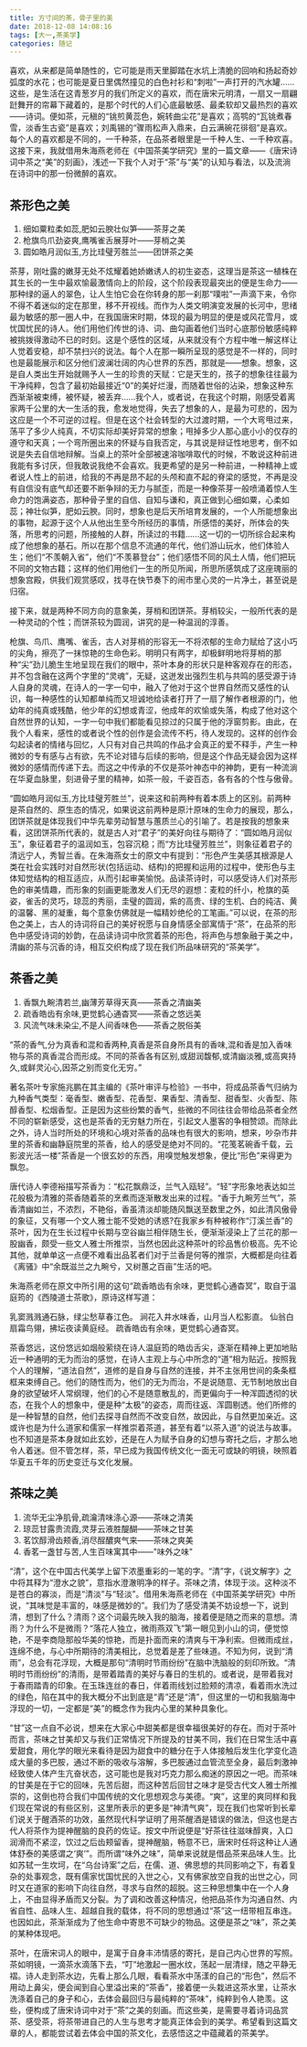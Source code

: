```yaml
---
title: 方寸间的茶，骨子里的美
date: 2018-12-08 14:08:16
tags: [大一,茶美学]
categories: 随记
---
```

喜欢，从来都是简单随性的，它可能是雨天里脚踏在水坑上清脆的回响和扬起奇妙弧度的水花；也可能是夏日里偶然撞见的白色衬衫和“刺啦”一声打开的汽水罐......这些，是生活在这青葱岁月的我们所定义的喜欢，而在唐宋元明清，一扇又一扇翩跹舞开的帘幕下藏着的，是那个时代的人们心底最敏感、最柔软却又最热烈的喜欢——诗词。<!-- More -->便如茶，元稹的“铫煎黄蕊色，婉转曲尘花”是喜欢；高鹗的“瓦铫煮春雪，淡香生古瓷”是喜欢；刘禹锡的“骤雨松声入鼎来，白云满碗花徘徊”是喜欢。每个人的喜欢都是不同的，一千种茶，在品茶者眼里是一千种人生、一千种欢喜。这接下来，我就借用朱海燕老师在《中国茶美学研究》里的一篇文章——《唐宋诗词中茶之“美”的刻画》，浅述一下我个人对于“茶”与“美”的认知与看法，以及流淌在诗词中的那一份微醉的喜欢。

## 茶形色之美

1.	细如粟粒柔如蕊,肥如云腴壮似笋——茶芽之美
2.	枪旗鸟爪劲姿爽,鹰嘴雀舌展芽叶——芽梢之美
3.	圆如皓月润似玉,方比珪璧芳胜兰——团饼茶之美

茶芽，刚吐露的嫩芽无处不炫耀着她娇嫩诱人的初生姿态，这理当是茶这一植株在其生长的一生中最欢愉最激情向上的阶段，这个阶段表现最突出的便是生命力——那种绿的逼人的翠色，让人生怕它会在你转身的那一刹那“噗啦”一声滴下来，令你不得不着迷似的定在那里，移不开视线。而作为人类文明演变发展的长河中，思绪最为敏感的那一圈人中，在我国唐宋时期，体现的最为明显的便是或风花雪月，或忧国忧民的诗人。他们用他们传世的诗、词、曲勾画着他们当时心底那份敏感纯粹被挑拨得激动不已的时刻。这是个感性的区域，从来就没有个方程中唯一解这样让人觉着安稳，却不禁扫兴的说法。每个人在那一瞬所呈现的感觉是不一样的，同时也是最能展示和区分他们波澜壮阔的内心世界的东西，那就是——想象。想象，这是自人类出生开始就赐予人一生的珍贵的天赋：它是天生的，孩子的想象往往最为干净纯粹，包含了最初始最接近“0”的美好烂漫，而随着世俗的沾染，想象这种东西渐渐被束缚，被怀疑，被丢弃......我个人，或者说，在我这个时期，刚感受着离家两千公里的大一生活的我，愈发地觉得，失去了想象的人，是最为可悲的，因为这应是一个不可逆的过程。但是在这个社会转型的大过渡时期，一个大弯甩过来，荡平了多少人纯真，不切实际却美好异常的想象；甩掉多少人那心底小小的仅存的遵守和天真；一个弯所圈出来的怀疑与自我否定，与其说是辩证性地思考，倒不如说是失去自信地辩解。当桌上的茶叶全部被速溶咖啡取代的时候，不敢说这种前进我能有多讨厌，但我敢说我绝不会喜欢。我更希望的是另一种前进，一种精神上或者说人性上的前进，给我的不再是昂不起的头颅和直不起的脊梁的感觉，不再是没有自信没有底气却还要不断争辩的无力与腻歪，而是一种像茶芽一般喷涌着惊人生命力的饱满姿态，那种骨子里的自信、自知与谦和，真正做到心细如粟，心柔如蕊；神壮似笋，肥如云腴。同时，想象也是后天所培育发展的，一个人所能想象出的事物，起源于这个人从他出生至今所经历的事情，所感悟的美好，所体会的失落，所思考的问题，所接触的人群，所读过的书籍......这一切的一切所综合起来构成了他想象的基石。所以在那个信息不流通的年代，他们游山玩水，他们体验人生；他们“不羡朝入省”，他们“不羡慕登台”；他们感悟不同的风土人情，他们把玩不同的文物古籍；这样的他们用他们一生的所见所闻，所思所感筑成了这座瑰丽的想象宫殿，供我们观赏感叹，找寻在快节奏下的闹市里心灵的一片净土，甚至说是归宿。

接下来，就是两种不同方向的意象美，芽梢和团饼茶。芽梢较尖，一般所代表的是一种灵动的个性；而饼茶较为圆润，讲究的是一种温润的淳善。

枪旗、鸟爪、鹰嘴、雀舌，古人对芽梢的形容无一不将浓郁的生命力赋给了这小巧的尖角，擦亮了一抹惊艳的生命色彩。明明只有两字，却极鲜明地将芽梢的那种“尖”劲儿脆生生地呈现在我们的眼中，茶叶本身的形状只是种客观存在的形态，并不包含融在这两个字里的“灵魂”，无疑，这迸发出强烈生机与共鸣的感受源于诗人自身的灵魂，在诗人的一字一句中，融入了他对于这个世界自然而又感性的认识，每一种感性的认知都单纯而又坦诚地给读者打开了一扇了解作者根源的门，他幼年的纯真或残酷，他少年的幻想或青涩，他成年的欢愉或失落，构成了他对这个自然世界的认知，一字一句中我们都能看见掠过的只属于他的浮窗剪影。由此，在我个人看来，感性的或者说个性的创作是会流传不朽，待人发现的。这样的创作会勾起读者的情绪与回忆，人只有对自己共鸣的作品才会真正的爱不释手，产生一种微妙的专有感与占有欲，先不论对错与后续的影响，但是这个作品无疑会因为这样微妙的感情而传递下去。而这之中传承的不仅是茶叶神态中的神韵，更有一种流淌在华夏血脉里，刻进骨子里的精神，如茶一般，千姿百态，各有各的个性与傲骨。

“圆如皓月润似玉,方比珪璧芳胜兰”，说来这和前两种有着本质上的区别。前两种是茶自然的、原生态的情况，如果说这前两种是原汁原味的生命力的展现，那么，团饼茶就是体现我们中华先辈劳动智慧与蕙质兰心的引喻了。若是按我的想象来看，这团饼茶所代表的，就是古人对“君子”的美好向往与期待了：“圆如皓月润似玉”，象征着君子的温润如玉，包容沉稳；而“方比珪璧芳胜兰”，则象征着君子的清远宁人，秀智兰香。在朱海燕女士的原文中有提到：“形色产生美感其根源是人类在社会实践时对自然形状(包括运动、结构)的把握和运用的过程中，使形色与主体知觉结构的相互适应，从而引起审美愉悦。品读茶诗时，可以感受诗人们对茶形色的审美情趣，而形象的刻画更能激发人们无尽的遐想：麦粒的纤小，枪旗的英姿，雀舌的灵巧，琼蕊的秀丽，圭璧的圆润，紫的高贵、绿的生机、白的纯洁、黄的温馨、黑的凝重，每个意象仿佛就是一幅精妙绝伦的工笔画。”可以说，在茶的形色之美上，古人的诗词将自己的美好祝愿与自身情感全部寓情于“茶”，在品茶的形色中感受诗词的妙韵，在品读诗词中欣赏着茶的形色，将声色与想象融于美之中，清幽的茶与沉香的诗，相互交织构成了现在我们所品味研究的“茶美学”。


## 茶香之美

1.	香飘九畹清若兰,幽薄芳草得天真——茶香之清幽美
2.	疏香皓齿有余味,更觉鹤心通杳冥——茶香之悠远美
3.	风流气味未染尘,不是人间香味色——茶香之脱俗美

“茶的香气,分为真香和混和香两种,真香是茶自身所具有的香味,混和香是加入香味物与茶的真香混合而形成。不同的茶香各有区别,或甜润馥郁,或清幽淡雅,或高爽持久,或鲜灵沁心,因茶之别而变化无穷。”

著名茶叶专家施兆鹏在其主编的《茶叶审评与检验》一书中，将成品茶香气归纳为九种香气类型：毫香型、嫩香型、花香型、果香型、清香型、甜香型、火香型、陈醇香型、松烟香型。正是因为这些纷繁的香气，些微的不同往往会带给品茶者全然不同的崭新感受，这也是茶香的无穷魅力所在，引起文人墨客的争相赞颂。而除此之外，诗人当时所处的环境和心境对茶香的品味也有很大的影响，想来，吵杂市井里的茶香和幽静庭院里的茶香，给人的感受是绝对不同的。“花笺茗碗香千载，云影波光活一楼”茶香是一个很玄妙的东西，用嗅觉触发想象，便比“形色”来得更为飘忽。

唐代诗人李德裕描写茶香为：“松花飘鼎泛，兰气入瓯轻”。“轻”字形象地表达如兰花般极为清雅的茶香随着茶的烹煮而逐渐散发出来的过程。“香于九畹芳兰气”，茶香清幽如兰，不浓烈，不艳俗，香虽清淡却能随风飘送至数里之外，如此清风傲骨的象征，又有哪一个文人雅士能不受她的诱惑?在我家乡有种被称作“汀溪兰香”的茶叶，因为在生长过程中长期与空谷幽兰相伴随生长，便渐渐浸染上了兰花的那一股幽香，颇受一些文人雅士所推崇，当然也因此这种茶叶的珍品售价极高。先不论其他，就单单这一点便不难看出品茗者们对于兰香是何等的推崇，大概都是向往着《离骚》中“余既滋兰之九畹兮，又树蕙之百亩”生活的吧。

朱海燕老师在原文中所引用的这句“疏香皓齿有余味，更觉鹤心通杳冥”，取自于温庭筠的《西陵道士茶歌》，原诗这样写道：

乳窦溅溅通石脉，绿尘愁草春江色。 涧花入井水味香，山月当人松影直。
仙翁白扇霜鸟翎，拂坛夜读黄庭经。 疏香皓齿有余味，更觉鹤心通杳冥。

茶香悠远，这份悠远如烟般萦绕在诗人温庭筠的皓齿舌尖，逐渐在精神上更加地贴近一种通明的无为而治的感觉，在诗人主观上与心中所念的“道”相为贴近。按照我个人的理解，“道法自然”，道修的是自身与自然的连接，并不主张用世间的条条框框来束缚自己。他们的随性而为，他们的无为而治，不是说随意、无节制地放出自身的欲望破坏人常纲理，他们的心不是随意散乱的，而更偏向于一种浑圆透彻的状态，在我个人的想象中，便是种“太极”的姿态，周而往返、浑圆剔透。他们所修的是一种智慧的自然，他们去探寻自然而不改变自然，故因此，与自然更加亲近。这或许也是为什么道家和儒家一样推崇着茶道，甚至有着“以茶入道”的说法与故事。也不知道是茶本身就如此玄妙，还是在人为赋予自身的幻想与寄托之后，才那么地令人着迷。但不管怎样，茶，早已成为我国传统文化一面无可或缺的明镜，映照着华夏五千年的历史变迁与文化发展。



## 茶味之美

1.	流华无尘净肌骨,疏瀹清味涤心源——茶味之清美
2.	琼蕊甘露贵流霞,灵芽云液胜醍醐——茶味之甘美
3.	茗饮醇滑齿颊香,消尽酲醲爽气来——茶味之爽美
4.	香茗一盏甘与苦,人生百味寓其中——"味外之味"

“清”，这个在中国古代美学上留下浓墨重彩的一笔的字。“清”字，《说文解字》之中将其释为“澄水之貌”，意指水澄澈明净的样子。茶味之清，体现于淡。这种淡不是苍白的寡淡，而是“清淡”与“轻淡”。借用朱海燕老师在《中国茶美学研究》中所说，“其味觉是丰富的，味感是微妙的”。我们为了感受清美不妨设想一下，说到清，想到了什么？清雨？这个词最先映入我的脑海，接着便是随之而来的意想。清雨？为什么不是微雨？“落花人独立，微雨燕双飞”第一眼见到小山的词，便觉惊艳，不是李商隐那般华美的惊艳，而是扑面而来的清爽与干净利索。但微雨成丝，连绵不绝，与心中所期待的清美相比，总觉着是差了些味道。不知为何，说到“清雨”，总会有花浮现，大概是那句“清明时节雨纷纷”在脑中洗脑般的刻印所致。“清明时节雨纷纷”的清雨，是带着踏青的美好与春日的生机的。或者说，是带着我对于春雨踏青的印象。在玉珠连丝的春日，伴着雨线划过脸颊的清凉，看着雨水洗过的绿色，陷在其中的我大概分不出到底是“青”还是“清”，但这里的一切和我脑海中浮现的一切，一定都是“美”的概念作为我内心里的某种具象化。

“甘”这一点自不必说，想来在大家心中甜美都是很幸福很美好的存在。而对于茶叶而言，茶味之甘美却又与我们正常情况下所提及的甘美不同，我们在日常生活中喜爱甜食，用化学的眼光来看待是因为甜食中的糖分在于人体接触后发生化学变化造成大量的多巴胺，通过不断的吸收与溶解，多巴胺通过血管流至全身，最后刺激神经致使人体产生亢奋状态，这可能也是我对巧克力那么痴迷的原因之一吧。而茶味的甘美是在于它的回味，先苦后甜，而这种苦后回甘之味才是受古代文人雅士所推崇的，这倒也符合我们中国传统的文化思想观念与美德。“爽”，这里的爽同样和我们现在常说的有些区别，这里所表示的更多是“神清气爽”，现在我们也常听到长辈们说关于醒酒茶的功效，虽然现代科学证明了用茶醒酒是错误的做法，但这也是古代人将茶作为提神醒脑的良药的佐证。按文中所说便是“好茶往往滋味醇爽，入口润滑而不紧涩，饮过之后齿颊留香，提神醒脑，畅意不已，唐宋时任将这种让人通体舒泰的美感谓之‘爽’”。而所谓“味外之味”，简单来说就是借品茶来品味人生。比如苏轼一生坎坷，在“乌台诗案”之后，在儒、道、佛思想的共同影响之下，有着复杂的处事观念，既有儒家忧国忧民的入世之心，又有佛家放空自我的出世之心，同时又在道家的影响下向往自然，寻求与自然的超脱。这三种思想集中在一个人身上，不由显得矛盾而又分裂。为了调和改善这种情况，他把品茶作为沟通自然、内省自性、品味人生、超越自我的载体，将不同的思想通过“茶”这一纽带相互串连。也因如此，茶渐渐成为了他生命中寄思不可缺少的物品。这便是茶之“味”，茶之美的某种体现吧。

茶叶，在唐宋词人的眼中，是寓于自身丰沛情感的寄托，是自己内心世界的写照。茶如明镜，一滴茶水滴落下去，“叮”地激起一圈水纹，荡起一层清绿，随之平静无褶。诗人走到茶水边，先看上那么几眼，看看茶水中荡漾的自己的“形色”，然后不用动上鼻尖，便会闻到自心里溢出来的“茶香”，接着便一头栽进这茶水里，让茶水洗涤着自己的身子和心，去体会最回归与最纯粹的“茶味”，纯粹到令人艳羡。这些，便构成了唐宋诗词中对于“茶”之美的刻画。而这些美，是需要寻着诗词品赏茶、感受茶，将茶带进自己的人生与思考才能真正体会到的美学。希望看到这篇文章的人，都能尝试着去体会中国的茶文化，去感悟这之中蕴藏着的茶美学。
